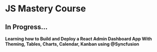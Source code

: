 # JS Mastery Course


## In Progress...

**Learning how to Build and Deploy a React Admin Dashboard App With Theming, Tables, Charts, Calendar, Kanban using @Syncfusion**
